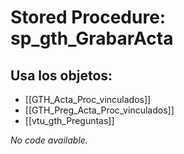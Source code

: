 # Stored Procedure: sp_gth_GrabarActa

## Usa los objetos:
- [[GTH_Acta_Proc_vinculados]]
- [[GTH_Preg_Acta_Proc_vinculados]]
- [[vtu_gth_Preguntas]]

*No code available.*
